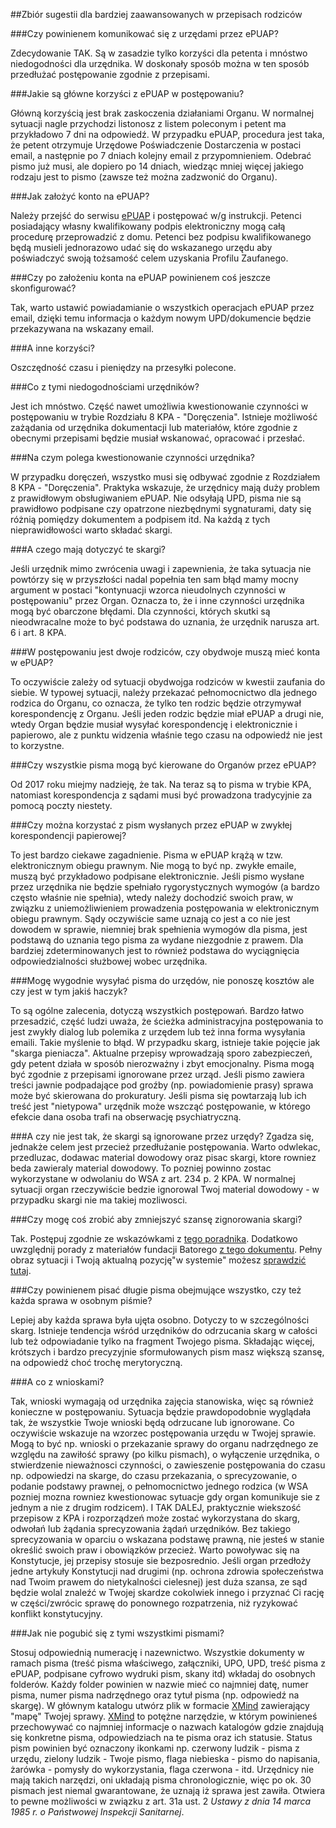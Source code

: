 ##Zbiór sugestii dla bardziej zaawansowanych w przepisach rodziców

###Czy powinienem komunikować się z urzędami przez ePUAP?

Zdecydowanie TAK. Są w zasadzie tylko korzyści dla petenta i mnóstwo niedogodności dla urzędnika. W doskonały sposób można w ten sposób przedłużać postępowanie zgodnie z przepisami.

###Jakie są główne korzyści z ePUAP w postępowaniu?

Główną korzyścią jest brak zaskoczenia działaniami Organu. W normalnej sytuacji nagle przychodzi listonosz z listem poleconym i petent ma przykładowo 7 dni na odpowiedź. W przypadku ePUAP, procedura jest taka, że petent otrzymuje Urzędowe Poświadczenie Dostarczenia w postaci email, a następnie po 7 dniach kolejny email z przypomnieniem. Odebrać pismo już musi, ale dopiero po 14 dniach, wiedząc mniej więcej jakiego rodzaju jest to pismo (zawsze też można zadzwonić do Organu).

###Jak założyć konto na ePUAP?

Należy przejść do serwisu [ePUAP](http://epuap.gov.pl) i postępować w/g instrukcji. Petenci posiadający własny kwalifikowany podpis elektroniczny mogą całą procedurę przeprowadzić z domu. Petenci bez podpisu kwalifikowanego będą musieli jednorazowo udać się do wskazanego urzędu aby poświadczyć swoją tożsamość celem uzyskania Profilu Zaufanego.

###Czy po założeniu konta na ePUAP powinienem coś jeszcze skonfigurować?

Tak, warto ustawić powiadamianie o wszystkich operacjach ePUAP przez email, dzięki temu informacja o każdym nowym UPD/dokumencie będzie przekazywana na wskazany email.

###A inne korzyści?

Oszczędność czasu i pieniędzy na przesyłki polecone.

###Co z tymi niedogodnościami urzędników?

Jest ich mnóstwo. Część nawet umożliwia kwestionowanie czynności w postępowaniu w trybie Rozdziału 8 KPA -  "Doręczenia". Istnieje możliwość zażądania od urzędnika dokumentacji lub materiałów, które zgodnie z obecnymi przepisami będzie musiał wskanować, opracować i przesłać.

###Na czym polega kwestionowanie czynności urzędnika?

W przypadku doręczeń, wszystko musi się odbywać zgodnie z Rozdziałem 8 KPA -  "Doręczenia". Praktyka wskazuje, że urzędnicy mają duży problem z prawidłowym obsługiwaniem ePUAP. Nie odsyłają UPD, pisma nie są prawidłowo podpisane czy opatrzone niezbędnymi sygnaturami, daty się różnią pomiędzy dokumentem a podpisem itd. Na każdą z tych nieprawidłowości warto składać skargi. 

###A czego mają dotyczyć te skargi?

Jeśli urzędnik mimo zwrócenia uwagi i zapewnienia, że taka sytuacja nie powtórzy się w przyszłości nadal popełnia ten sam błąd mamy mocny argument w postaci "kontynuacji wzorca nieudolnych czynności w postępowaniu" przez Organ. Oznacza to, że i inne czynności urzędnika mogą być obarczone błędami. Dla czynności, których skutki są nieodwracalne może to być podstawa do uznania, że urzędnik narusza art. 6 i art. 8 KPA.

###W postępowaniu jest dwoje rodziców, czy obydwoje muszą mieć konta w ePUAP?

To oczywiście zależy od sytuacji obydwojga rodziców w kwestii zaufania do siebie. W typowej sytuacji, należy przekazać pełnomocnictwo dla jednego rodzica do Organu, co oznacza, że tylko ten rodzic będzie otrzymywał korespondencję z Organu. Jeśli jeden rodzic będzie miał ePUAP a drugi nie, wtedy Organ będzie musiał wysyłać korespondencję i elektronicznie i papierowo, ale z punktu widzenia właśnie tego czasu na odpowiedź nie jest to korzystne.

###Czy wszystkie pisma mogą być kierowane do Organów przez ePUAP?

Od 2017 roku miejmy nadzieję, że tak. Na teraz są to pisma w trybie KPA, natomiast korespondencja z sądami musi być prowadzona tradycyjnie za pomocą poczty niestety.

###Czy można korzystać z pism wysłanych przez ePUAP w zwykłej korespondencji papierowej?

To jest bardzo ciekawe zagadnienie. Pisma w ePUAP krążą w tzw. elektronicznym obiegu prawnym. Nie mogą to być np. zwykłe emaile, muszą być przykładowo podpisane elektronicznie. Jeśli pismo wysłane przez urzędnika nie będzie spełniało rygorystycznych wymogów (a bardzo często właśnie nie spełnia), wtedy należy dochodzić swoich praw, w związku z uniemożliwieniem prowadzenia postępowania w elektronicznym obiegu prawnym. Sądy oczywiście same uznają co jest a co nie jest dowodem w sprawie, niemniej brak spełnienia wymogów dla pisma, jest podstawą do uznania tego pisma za wydane niezgodnie z prawem. Dla bardziej zdeterminowanych jest to również podstawa do wyciągnięcia odpowiedzialności służbowej wobec urzędnika.

###Mogę wygodnie wysyłać pisma do urzędów, nie ponoszę kosztów ale czy jest w tym jakiś haczyk?

To są ogólne zalecenia, dotyczą wszystkich postępowań. Bardzo łatwo przesadzić, część ludzi uważa, że ścieżka administracyjna postępowania to jest zwykły dialog lub polemika z urzędem lub też inna forma wysyłania emaili. Takie myślenie to błąd. W przypadku skarg, istnieje takie pojęcie jak "skarga pieniacza". Aktualne przepisy wprowadzają sporo zabezpieczeń, gdy petent działa w sposób nierozważny i zbyt emocjonalny. Pisma mogą być zgodnie z przepisami ignorowane przez urząd. Jeśli pismo zawiera treści jawnie podpadające pod groźby (np. powiadomienie prasy) sprawa może być skierowana do prokuratury. Jeśli pisma się powtarzają lub ich treść jest "nietypowa" urzędnik może wszcząć postępowanie, w którego efekcie dana osoba trafi na obserwację psychiatryczną.

###A czy nie jest tak, że skargi są ignorowane przez urzędy?
Zgadza się, jednakże celem jest przecież przedłużanie postępowania. Warto odwlekac, przedluzac, dodawac material dowodowy oraz pisac skargi, ktore rowniez beda zawieraly material dowodowy. To pozniej powinno zostac wykorzystane w odwolaniu do WSA z art. 234 p. 2 KPA. W normalnej sytuacji organ rzeczywiście bedzie ignorowal Twoj material dowodowy - w przypadku skargi nie ma takiej mozliwosci.

###Czy mogę coś zrobić aby zmniejszyć szansę zignorowania skargi?

Tak. Postępuj zgodnie ze wskazówkami z [tego poradnika](http://forumprawne.org/prawo-administracyjne/301849-jak-pisac-skuteczne-pisma-do-urzedu-poradnik.html). Dodatkowo uwzględnij porady z materiałów fundacji Batorego [z tego dokumentu](http://www.batory.org.pl/ftp/korupcja/sciagawka2_skargi_i_wnioski.pdf). Pełny obraz sytuacji i Twoją aktualną pozycję"w systemie" możesz [sprawdzić tutaj](www.batory.org.pl/ftp/korupcja/sciagawka4_postepowanie_administracyjne.pdf).

###Czy powinienem pisać długie pisma obejmujące wszystko, czy też każda sprawa w osobnym piśmie?

Lepiej aby każda sprawa była ujęta osobno. Dotyczy to w szczególności skarg. Istnieje tendencja wśród urzędników do odrzucania skarg w całości lub też odpowiadanie tylko na fragment Twojego pisma. Składając więcej, krótszych i bardzo precyzyjnie sformułowanych pism masz większą szansę, na odpowiedź choć trochę merytoryczną.

###A co z wnioskami?

Tak, wnioski wymagają od urzędnika zajęcia stanowiska, więc są również konieczne w postępowaniu. Sytuacja będzie prawdopodobnie wyglądała tak, że wszystkie Twoje wnioski będą odrzucane lub ignorowane. Co oczywiście wskazuje na wzorzec postępowania urzędu w Twojej sprawie. Mogą to być np. wnioski o przekazanie sprawy do organu nadrzędnego ze względu na zawiłość sprawy (po kilku pismach), o wyłączenie urzędnika, o stwierdzenie nieważnosci czynności, o zawieszenie postępowania do czasu np. odpowiedzi na skarge, do czasu przekazania, o sprecyzowanie, o podanie podstawy prawnej, o pełnomocnictwo jednego rodzica (w WSA pozniej mozna rowniez kwestionowac sytuacje gdy organ komunikuje sie z jednym a nie z drugim rodzicem). I TAK DALEJ, praktycznie wiekszość przepisow z KPA i rozporządzeń może zostać wykorzystana do skarg, odwołań lub żądania sprecyzowania żądań urzędników. Bez takiego sprecyzowania w oparciu o wskazana podstawę prawną, nie jesteś w stanie określić swoich praw i obowiązków przecież. Warto powoływac się na Konstytucje, jej przepisy stosuje sie bezposrednio. Jeśli organ przedłoży jedne artykuły Konstytucji nad drugimi (np. ochrona zdrowia społeczeństwa nad Twoim prawem do nietykalności cielesnej) jest duża szansa, ze sąd będzie wolal znaleźć w Twojej skardze cokolwiek innego i przyznać Ci rację w części/zwrócic sprawę do ponownego rozpatrzenia, niż ryzykować konflikt konstytucyjny.

###Jak nie pogubić się z tymi wszystkimi pismami?

Stosuj odpowiednią numerację i nazewnictwo. Wszystkie dokumenty w ramach pisma (treść pisma właściwego, załączniki, UPO, UPD, treść pisma z ePUAP, podpisane cyfrowo wydruki pism, skany itd) wkładaj do osobnych folderów. Każdy folder powinien w nazwie mieć co najmniej datę, numer pisma, numer pisma nadrzędnego oraz tytuł pisma (np. odpowiedź na skargę). W głównym katalogu utwórz plik w formacie [XMind](http://www.xmind.net/) zawierający "mapę" Twojej sprawy. [XMind](http://www.xmind.net/) to potężne narzędzie, w którym powinieneś przechowywać co najmniej informacje o nazwach katalogów gdzie znajdują się konkretne pisma, odpowiedziach na te pisma oraz ich statusie. Status pism powinien być oznaczony ikonkami np. czerwony ludzik - pisma z urzędu, zielony ludzik - Twoje pismo, flaga niebieska - pismo do napisania, żarówka - pomysły do wykorzystania, flaga czerwona - itd. Urzędnicy nie mają takich narzędzi, oni układają pisma chronologicznie, więc po ok. 30 pismach jest niemal gwarantowane, że uznają iż sprawa jest zawiła. Otwiera to pewne możliwości w związku z  art. 31a ust. 2 *Ustawy z dnia 14 marca 1985 r. o Państwowej Inspekcji Sanitarnej*.
